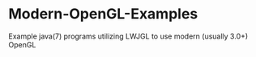 Modern-OpenGL-Examples
======================

Example java(7) programs utilizing LWJGL to use modern (usually 3.0+) OpenGL


